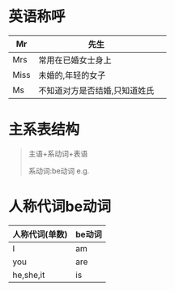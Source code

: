 # 英语称呼

| Mr   | 先生                          |      |
| ---- | ----------------------------- | ---- |
| Mrs  | 常用在已婚女士身上            |      |
| Miss | 未婚的,年轻的女子             |      |
| Ms   | 不知道对方是否结婚,只知道姓氏 |      |

# 主系表结构

> 主语+系动词+表语
>
> 系动词:be动词 e.g.

# 人称代词be动词

| 人称代词(单数) | be动词 |
| -------------- | ------ |
| I              | am     |
| you            | are    |
| he,she,it      | is     |

